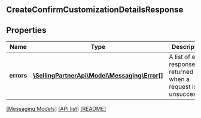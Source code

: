 ## CreateConfirmCustomizationDetailsResponse

## Properties

Name | Type | Description | Notes
------------ | ------------- | ------------- | -------------
**errors** | [**\SellingPartnerApi\Model\Messaging\Error[]**](Error.md) | A list of error responses returned when a request is unsuccessful. | [optional]

[[Messaging Models]](../) [[API list]](../../Api) [[README]](../../../README.md)
